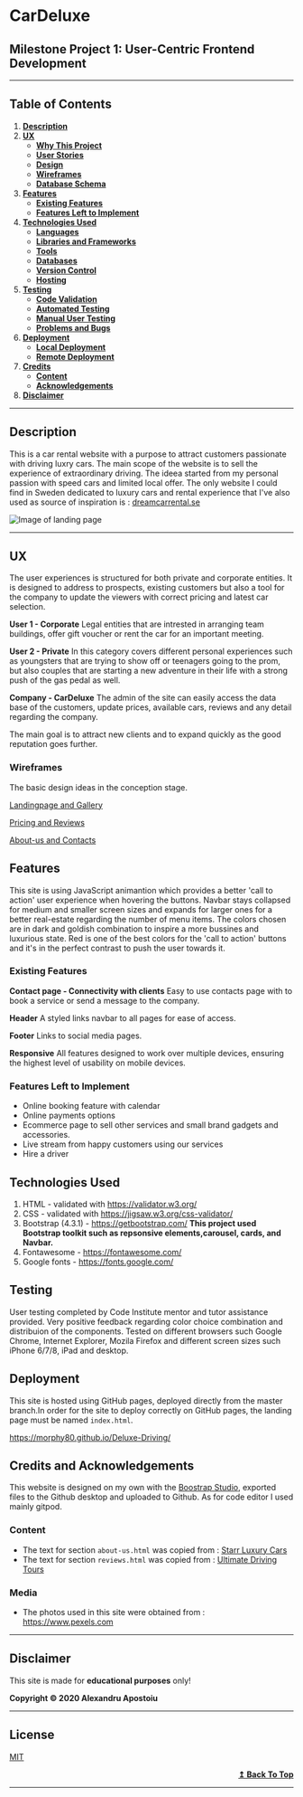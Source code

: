 # CarDeluxe

## Milestone Project 1: User-Centric Frontend Development 

---
## Table of Contents
1. [**Description**](#description) 
2. [**UX**](#ux)
    - [**Why This Project**](#why-this-project) 
    - [**User Stories**](#user-stories)
    - [**Design**](#design)
    - [**Wireframes**](#wireframes)
    - [**Database Schema**](#database-schema)
3. [**Features**](#features)
    - [**Existing Features**](#existing-features)
    - [**Features Left to Implement**](#features-left-to-implement)
4. [**Technologies Used**](#technologies-used)
    - [**Languages**](#languages)
    - [**Libraries and Frameworks**](#libraries-and-frameworks)
    - [**Tools**](#tools)
    - [**Databases**](#databases)
    - [**Version Control**](#version-control)
    - [**Hosting**](#hosting)
5. [**Testing**](#testing)
    - [**Code Validation**](#code-validation)
    - [**Automated Testing**](#automated-testing)
    - [**Manual User Testing**](#manual-user-testing)
    - [**Problems and Bugs**](#problems-and-bugs)
6. [**Deployment**](#deployment)
    - [**Local Deployment**](#local-deployment)
    - [**Remote Deployment**](#remote-deployment)
7. [**Credits**](#credits)
    - [**Content**](#content)
    - [**Acknowledgements**](#acknowledgements)
8. [**Disclaimer**](#disclaimer)
---

## Description
This is a car rental website with a purpose to attract customers passionate with driving luxry cars. 
The main scope of the website is to sell the experience of extraordinary driving.
The ideea started from my personal passion with speed cars and limited local offer. 
The only website I could find in Sweden dedicated to luxury cars and rental experience that I've also used as source of inspiration is : [dreamcarrental.se](https://www.dreamcarrental.se/)

 ![Image of landing page](<img src="https://res.cloudinary.com/ddrsbzhmf/image/upload/v1614897093/CarDeluxe/landing_page_cpfxjv.png" alt="mockup" target="_blank" rel="noopener" width="850">)

---

## UX

The user experiences is structured for both private and corporate entities. It is designed to address to prospects, existing customers but also a tool for the company to update the viewers with correct pricing and latest car selection.

**User 1 - Corporate**
Legal entities that are intrested in arranging team buildings, offer gift voucher or rent the car for an important meeting.

**User 2 - Private**
In this category covers different personal experiences such as youngsters that are trying to show off or teenagers going to the prom, but also couples that are starting a new adventure in their life with a strong push of the gas pedal as well.

**Company - CarDeluxe**
 The admin of the site can easily access the data base of the customers, update prices, available cars, reviews and any detail regarding the company.

 The main goal is to attract new clients and to expand quickly as the good reputation goes further. 

### Wireframes  
The basic design ideas in the conception stage.

[Landingpage and Gallery](https://github.com/morphy80/Deluxe-Driving/blob/master/assets/img/wireframes/mockup1.jpg)

[Pricing and Reviews](https://github.com/morphy80/Deluxe-Driving/blob/master/assets/img/wireframes/mockup2.jpg)

[About-us and Contacts](https://github.com/morphy80/Deluxe-Driving/blob/master/assets/img/wireframes/mockup3.jpg)

## Features

This site is using JavaScript animantion which provides a better 'call to action' user experience when hovering the buttons.
Navbar stays collapsed for medium and smaller screen sizes and expands for larger ones for a better real-estate regarding the number of menu items.
The colors chosen are in dark and goldish combination to inspire a more bussines and luxurious state. Red is one of the best colors for the 'call to action' buttons and it's in the perfect contrast to push the user towards it.
 
### Existing Features

**Contact page - Connectivity with clients**
Easy to use contacts page with to book a service or send a message to the company.

**Header**
A styled links navbar to all pages for ease of access.

**Footer**
Links to social media pages.

**Responsive**
All features designed to work over multiple devices, ensuring the highest level of usability on mobile devices.  

### Features Left to Implement

* Online booking feature with calendar
* Online payments options
* Ecommerce page to sell other services and small brand gadgets and accessories.
* Live stream from happy customers using our services
* Hire a driver

## Technologies Used
1. HTML - validated with https://validator.w3.org/
2. CSS - validated with https://jigsaw.w3.org/css-validator/
3. Bootstrap (4.3.1) - https://getbootstrap.com/
**This project used Bootstrap toolkit such as repsonsive elements,carousel, cards, and Navbar.**
4. Fontawesome - https://fontawesome.com/
5. Google fonts - https://fonts.google.com/

## Testing

User testing completed by Code Institute mentor and tutor assistance provided. Very positive feedback regarding color choice combination and distribuion of the components.
Tested on different browsers such Google Chrome, Internet Explorer, Mozila Firefox and different screen sizes such iPhone 6/7/8, iPad and desktop.

## Deployment

This site is hosted using GitHub pages, deployed directly from the master branch.In order for the site to deploy correctly on GitHub pages, the landing page must be named `index.html`.

https://morphy80.github.io/Deluxe-Driving/

## Credits and Acknowledgements

This website is designed on my own with the [Boostrap Studio](https://bootstrapstudio.io/), exported files to the Github desktop and uploaded to Github.
As for code editor I used mainly gitpod.

### Content
* The text for section `about-us.html` was copied from : [Starr Luxury Cars](https://starrluxurycars.com/about/)
* The text for section `reviews.html` was copied from : [Ultimate Driving Tours](https://www.ultimatedrivingtours.com/testimonials/)

### Media
* The photos used in this site were obtained from : https://www.pexels.com


---

## Disclaimer
This site is made for **educational purposes** only!

<div>
	<b>Copyright &copy; 2020 Alexandru Apostoiu</b>
</div>

---

## License
[MIT](https://choosealicense.com/licenses/mit/)

<div align="right">
    <b><a href="#table-of-contents">↥ Back To Top</a></b>
</div>

---